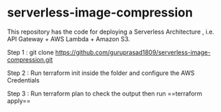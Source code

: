 # serverless-image-compression
This repository has the code for deploying a Serverless Architecture , i.e. API Gateway + AWS Lambda + Amazon S3. 

Step 1 : git clone https://github.com/guruprasad1809/serverless-image-compression.git

Step 2 : Run terraform init inside the folder and configure the AWS Credentials 

Step 3 : Run terraform plan to check the output then run ==terraform apply==
